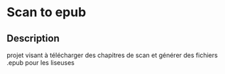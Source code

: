 # Scan to epub
## Description
projet visant à télécharger des chapitres de scan et générer des fichiers .epub pour les liseuses